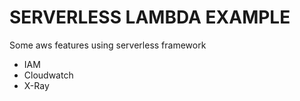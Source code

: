 # SERVERLESS LAMBDA EXAMPLE 
Some aws features using serverless framework 
 
 - IAM
 - Cloudwatch 
 - X-Ray
